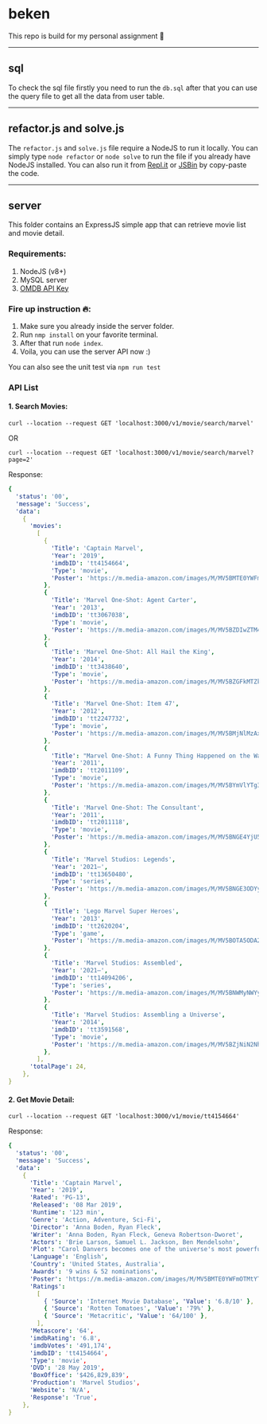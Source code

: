 # beken

This repo is build for my personal assignment 🤘

---

## sql

To check the sql file firstly you need to run the `db.sql` after that you can use the query file to get all the data from user table.

---

## refactor.js and solve.js

The `refactor.js` and `solve.js` file require a NodeJS to run it locally. You can simply type `node refactor` or `node solve` to run the file if you already have NodeJS installed. You can also run it from [Repl.it](http://repl.it/) or [JSBin](https://jsbin.com/?js,console) by copy-paste the code.

---

## server

This folder contains an ExpressJS simple app that can retrieve movie list and movie detail.

### Requirements:

1. NodeJS (v8+)
2. MySQL server
3. [OMDB API Key](https://www.omdbapi.com/apikey.aspx)

### Fire up instruction 🔥:

1. Make sure you already inside the server folder.
2. Run `nmp install` on your favorite terminal.
3. After that run `node index`.
4. Voila, you can use the server API now :)

You can also see the unit test via `npm run test`

### API List

#### 1. Search Movies:

`curl --location --request GET 'localhost:3000/v1/movie/search/marvel'`

OR

`curl --location --request GET 'localhost:3000/v1/movie/search/marvel?page=2'`

Response:

```yaml
{
  'status': '00',
  'message': 'Success',
  'data':
    {
      'movies':
        [
          {
            'Title': 'Captain Marvel',
            'Year': '2019',
            'imdbID': 'tt4154664',
            'Type': 'movie',
            'Poster': 'https://m.media-amazon.com/images/M/MV5BMTE0YWFmOTMtYTU2ZS00ZTIxLWE3OTEtYTNiYzBkZjViZThiXkEyXkFqcGdeQXVyODMzMzQ4OTI@._V1_SX300.jpg',
          },
          {
            'Title': 'Marvel One-Shot: Agent Carter',
            'Year': '2013',
            'imdbID': 'tt3067038',
            'Type': 'movie',
            'Poster': 'https://m.media-amazon.com/images/M/MV5BZDIwZTM4M2QtMWFhYy00N2VmLWFlMjItMzI3NjBjYTc0OTMxXkEyXkFqcGdeQXVyNTE1NjY5Mg@@._V1_SX300.jpg',
          },
          {
            'Title': 'Marvel One-Shot: All Hail the King',
            'Year': '2014',
            'imdbID': 'tt3438640',
            'Type': 'movie',
            'Poster': 'https://m.media-amazon.com/images/M/MV5BZGFkMTZkMDQtNzM4Yy00YWEwLTkzOWEtZTMyNDRlNmJhYWJhXkEyXkFqcGdeQXVyNTE1NjY5Mg@@._V1_SX300.jpg',
          },
          {
            'Title': 'Marvel One-Shot: Item 47',
            'Year': '2012',
            'imdbID': 'tt2247732',
            'Type': 'movie',
            'Poster': 'https://m.media-amazon.com/images/M/MV5BMjNlMzAxNmQtOGEwZi00NTEyLWI0NWYtMTlhNmE2YTA3ZDVhXkEyXkFqcGdeQXVyNTE1NjY5Mg@@._V1_SX300.jpg',
          },
          {
            'Title': "Marvel One-Shot: A Funny Thing Happened on the Way to Thor's Hammer",
            'Year': '2011',
            'imdbID': 'tt2011109',
            'Type': 'movie',
            'Poster': 'https://m.media-amazon.com/images/M/MV5BYmVlYTg3N2QtMWM2OS00YWQyLWI2M2MtMDc0ZjBkZjk1MTY3XkEyXkFqcGdeQXVyNTE1NjY5Mg@@._V1_SX300.jpg',
          },
          {
            'Title': 'Marvel One-Shot: The Consultant',
            'Year': '2011',
            'imdbID': 'tt2011118',
            'Type': 'movie',
            'Poster': 'https://m.media-amazon.com/images/M/MV5BNGE4YjU5MDAtYzYzMC00M2RlLTk0NDgtNDU1MjgyMGI0MjI3XkEyXkFqcGdeQXVyNTE1NjY5Mg@@._V1_SX300.jpg',
          },
          {
            'Title': 'Marvel Studios: Legends',
            'Year': '2021–',
            'imdbID': 'tt13650480',
            'Type': 'series',
            'Poster': 'https://m.media-amazon.com/images/M/MV5BNGE3ODYyNDYtODk1NS00ODRmLTk5YTYtOGMyMTZkYTEyODhlXkEyXkFqcGdeQXVyODQ4MjU1MDk@._V1_SX300.jpg',
          },
          {
            'Title': 'Lego Marvel Super Heroes',
            'Year': '2013',
            'imdbID': 'tt2620204',
            'Type': 'game',
            'Poster': 'https://m.media-amazon.com/images/M/MV5BOTA5ODA2NTI2M15BMl5BanBnXkFtZTgwNTcxMzU1MDE@._V1_SX300.jpg',
          },
          {
            'Title': 'Marvel Studios: Assembled',
            'Year': '2021–',
            'imdbID': 'tt14094206',
            'Type': 'series',
            'Poster': 'https://m.media-amazon.com/images/M/MV5BNWMyNWYyMmYtZjNiZi00MzFmLTg2MjYtYWEzZWY1MzBhY2I2XkEyXkFqcGdeQXVyNTE1NjY5Mg@@._V1_SX300.jpg',
          },
          {
            'Title': 'Marvel Studios: Assembling a Universe',
            'Year': '2014',
            'imdbID': 'tt3591568',
            'Type': 'movie',
            'Poster': 'https://m.media-amazon.com/images/M/MV5BZjNiN2NhYzQtYmI1NC00NGRmLWE2MWYtNjAxNjMzZmYxNDJhXkEyXkFqcGdeQXVyODQ4MjU1MDk@._V1_SX300.jpg',
          },
        ],
      'totalPage': 24,
    },
}
```

#### 2. Get Movie Detail:

`curl --location --request GET 'localhost:3000/v1/movie/tt4154664'`

Response:

```yaml
{
  'status': '00',
  'message': 'Success',
  'data':
    {
      'Title': 'Captain Marvel',
      'Year': '2019',
      'Rated': 'PG-13',
      'Released': '08 Mar 2019',
      'Runtime': '123 min',
      'Genre': 'Action, Adventure, Sci-Fi',
      'Director': 'Anna Boden, Ryan Fleck',
      'Writer': 'Anna Boden, Ryan Fleck, Geneva Robertson-Dworet',
      'Actors': 'Brie Larson, Samuel L. Jackson, Ben Mendelsohn',
      'Plot': "Carol Danvers becomes one of the universe's most powerful heroes when Earth is caught in the middle of a galactic war between two alien races.",
      'Language': 'English',
      'Country': 'United States, Australia',
      'Awards': '9 wins & 52 nominations',
      'Poster': 'https://m.media-amazon.com/images/M/MV5BMTE0YWFmOTMtYTU2ZS00ZTIxLWE3OTEtYTNiYzBkZjViZThiXkEyXkFqcGdeQXVyODMzMzQ4OTI@._V1_SX300.jpg',
      'Ratings':
        [
          { 'Source': 'Internet Movie Database', 'Value': '6.8/10' },
          { 'Source': 'Rotten Tomatoes', 'Value': '79%' },
          { 'Source': 'Metacritic', 'Value': '64/100' },
        ],
      'Metascore': '64',
      'imdbRating': '6.8',
      'imdbVotes': '491,174',
      'imdbID': 'tt4154664',
      'Type': 'movie',
      'DVD': '28 May 2019',
      'BoxOffice': '$426,829,839',
      'Production': 'Marvel Studios',
      'Website': 'N/A',
      'Response': 'True',
    },
}
```
